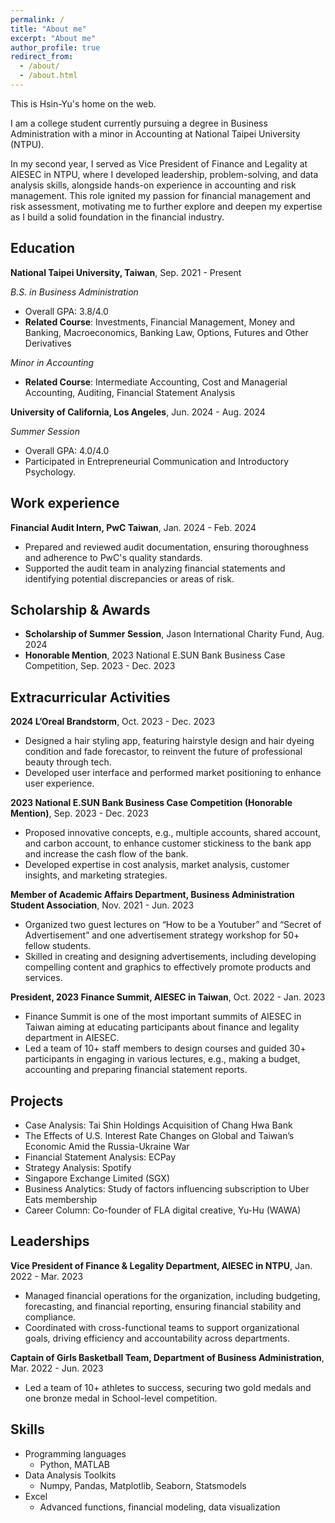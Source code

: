 ```yaml
---
permalink: /
title: "About me"
excerpt: "About me"
author_profile: true
redirect_from: 
  - /about/
  - /about.html
---
```

This is Hsin-Yu's home on the web.

I am a college student currently pursuing a degree in Business Administration with a minor in Accounting at National Taipei University (NTPU).

In my second year, I served as Vice President of Finance and Legality at AIESEC in NTPU, where I developed leadership, problem-solving, and data analysis skills, alongside hands-on experience in accounting and risk management. This role ignited my passion for financial management and risk assessment, motivating me to further explore and deepen my expertise as I build a solid foundation in the financial industry.


<!-- [PDF](/files/CHENCHIA_CV.pdf){: .btn} -->
## Education
**National Taipei University, Taiwan**,  Sep. 2021 - Present

*B.S. in Business Administration*
* Overall GPA: 3.8/4.0
* **Related Course**: Investments, Financial Management, Money and Banking,  Macroeconomics, Banking Law, Options, Futures and Other Derivatives

*Minor in Accounting*
* **Related Course**: Intermediate Accounting, Cost and Managerial Accounting, Auditing, Financial Statement Analysis

**University of California, Los Angeles**, Jun. 2024 - Aug. 2024

*Summer Session*
* Overall GPA: 4.0/4.0
* Participated in Entrepreneurial Communication and Introductory Psychology.

## Work experience
**Financial Audit Intern, PwC Taiwan**, Jan. 2024 - Feb. 2024
* Prepared and reviewed audit documentation, ensuring thoroughness and adherence to PwC's quality standards.
* Supported the audit team in analyzing financial statements and identifying potential discrepancies or areas of risk.

## Scholarship & Awards
* **Scholarship of Summer Session**, Jason International Charity Fund, Aug. 2024
* **Honorable Mention**, 2023 National E.SUN Bank Business Case Competition, Sep. 2023 - Dec. 2023

## Extracurricular Activities
**2024 L’Oreal Brandstorm**, Oct. 2023 - Dec. 2023
* Designed a hair styling app, featuring hairstyle design and hair dyeing condition and fade forecastor, to reinvent the future of professional beauty through tech.
* Developed user interface and performed market positioning to enhance user experience.

**2023 National E.SUN Bank Business Case Competition (Honorable Mention)**, Sep. 2023 - Dec. 2023
* Proposed innovative concepts, e.g., multiple accounts, shared account, and carbon account, to enhance customer stickiness to the bank app and increase the cash flow of the bank.
* Developed expertise in cost analysis, market analysis, customer insights, and marketing strategies.

**Member of Academic Affairs Department, Business Administration Student Association**, Nov. 2021 - Jun. 2023
* Organized two guest lectures on “How to be a Youtuber” and “Secret of Advertisement” and one advertisement strategy workshop for 50+ fellow students.
* Skilled in creating and designing advertisements, including developing compelling content and graphics to effectively promote products and services.

**President, 2023 Finance Summit, AIESEC in Taiwan**, Oct. 2022 - Jan. 2023
* Finance Summit is one of the most important summits of AIESEC in Taiwan aiming at educating participants about finance and legality department in AIESEC.
* Led a team of 10+ staff members to design courses and guided 30+ participants in engaging in various lectures, e.g., making a budget, accounting and preparing financial statement reports.

## Projects
 * Case Analysis: Tai Shin Holdings Acquisition of Chang Hwa Bank
 * The Effects of U.S. Interest Rate Changes on Global and Taiwan’s Economic Amid the Russia-Ukraine War
 * Financial Statement Analysis: ECPay
 * Strategy Analysis: Spotify
 * Singapore Exchange Limited (SGX)
 * Business Analytics: Study of factors influencing subscription to Uber Eats membership
 * Career Column: Co-founder of FLA digital creative, Yu-Hu (WAWA)

## Leaderships  
**Vice President of Finance & Legality Department, AIESEC in NTPU**, Jan. 2022 - Mar. 2023
* Managed financial operations for the organization, including budgeting, forecasting, and financial reporting, ensuring financial stability and compliance.
* Coordinated with cross-functional teams to support organizational goals, driving efficiency and accountability across departments.

**Captain of Girls Basketball Team, Department of Business Administration**, Mar. 2022 - Jun. 2023
* Led a team of 10+ athletes to success, securing two gold medals and one bronze medal in School-level competition.

## Skills
* Programming languages
  * Python, MATLAB
* Data Analysis Toolkits 
  * Numpy, Pandas, Matplotlib, Seaborn, Statsmodels
* Excel 
  * Advanced functions, financial modeling, data visualization




<!-- ## Talks
  <ul>{% for post in site.talks reversed %}
    {% include archive-single-talk-cv.html %}
  {% endfor %}</ul> -->



  
<!-- Service and leadership
======
* Currently signed in to 43 different slack teams -->